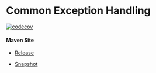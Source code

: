 # Common Exception Handling

[![codecov](https://codecov.io/gh/bremersee/common-exception-handling/branch/develop/graph/badge.svg)](https://codecov.io/gh/bremersee/common-exception-handling)

#### Maven Site

- [Release](https://bremersee.github.io/common-exception-handling/index.html)

- [Snapshot](https://nexus.bremersee.org/repository/maven-sites/common-exception-handling/0.0.1-SNAPSHOT/index.html)
